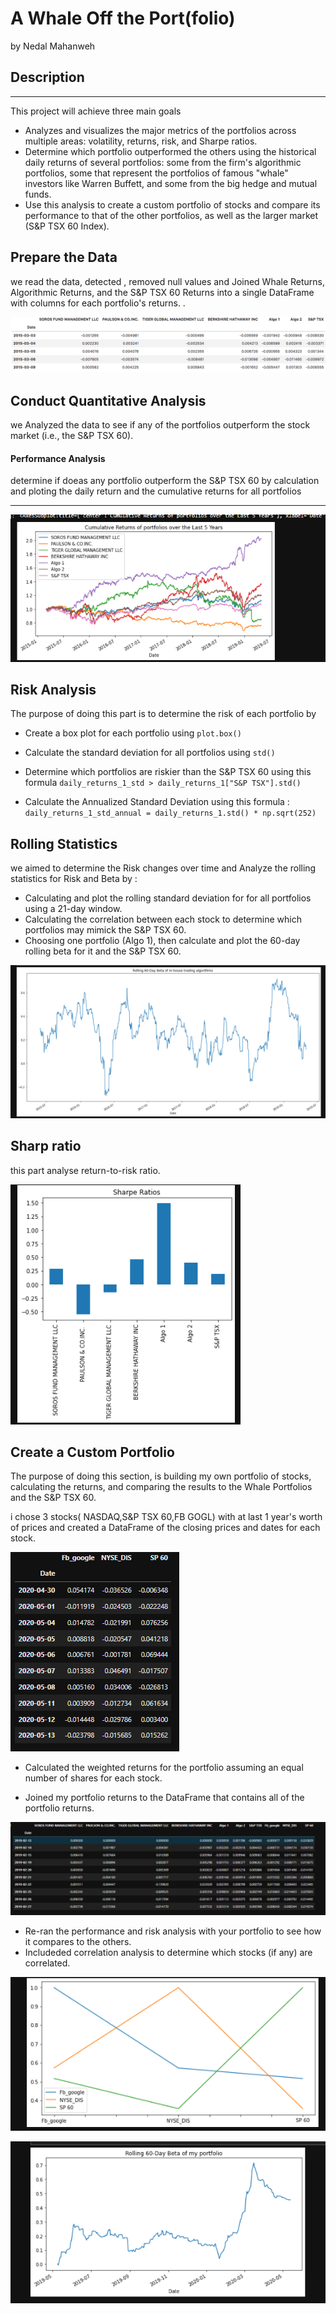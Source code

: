 # A Whale Off the Port(folio)
by Nedal Mahanweh 

## Description 

-------------------------
This project will achieve three main goals 
*  Analyzes and visualizes the major metrics of the portfolios across multiple areas: volatility, returns, risk, and Sharpe ratios.
* Determine which portfolio outperformed the others using the historical daily returns of several portfolios: some from the firm's algorithmic portfolios, some that represent the portfolios of famous "whale" investors like Warren Buffett, and some from the big hedge and mutual funds. 
* Use this analysis to create a custom portfolio of stocks and compare its performance to that of the other portfolios, as well as the larger market (S&P TSX 60 Index).
## Prepare the Data
we read the data, detected , removed null values and  Joined  Whale Returns, Algorithmic Returns, and the S&P TSX 60 Returns into a single DataFrame with columns for each portfolio's returns. .

![returns-dataframe.png](Images/returns-dataframe.png)


## Conduct Quantitative Analysis
we Analyzed the data to see if any of the portfolios outperform the stock market (i.e., the S&P TSX 60).
#### Performance Analysis
determine if doeas any portfolio outperform the S&P TSX 60 by calculation and ploting the daily return and the cumulative returns for all portfolios


------------------------------------------------
![cumulative_return](Images/cumulative_return.png)

## Risk Analysis
The purpose of doing this part is to determine the risk of each portfolio by 
* Create a box plot for each portfolio using `plot.box()`
* Calculate the standard deviation for all portfolios using `std()`
* Determine which portfolios are riskier than the S&P TSX 60 using this formula 
`daily_returns_1_std > daily_returns_1["S&P TSX"].std()`
 
 * Calculate the Annualized Standard Deviation using this formula :
 `daily_returns_1_std_annual = daily_returns_1.std() * np.sqrt(252)`

 ## Rolling Statistics

 we aimed to determine the Risk changes over time and Analyze the rolling statistics for Risk and Beta by :
 * Calculating  and plot the rolling standard deviation for for all portfolios using a 21-day window.
* Calculating the correlation between each stock to determine which portfolios may mimick the S&P TSX 60.
* Choosing  one portfolio (Algo 1), then calculate and plot the 60-day rolling beta for it and the S&P TSX 60.

![rolling_60_day_beta](Images/rolling_60_day_beta.png)

## Sharp ratio
this part analyse return-to-risk ratio.

![sharp_ratio](Images/sharp_ratio.png)


##  Create a Custom Portfolio
The purpose of doing  this section, is building  my  own portfolio of stocks, calculating  the returns, and comparing  the results to the Whale Portfolios and the S&P TSX 60.

i chose 3 stocks( NASDAQ,S&P TSX 60,FB GOGL) with at last 1 year's worth of prices and created a DataFrame of the closing prices and dates for each stock.

![custome_portfolios](Images/custome_portfolios.png)

* Calculated the weighted returns for the portfolio assuming an equal number of shares for each stock.


* Joined my portfolio returns to the DataFrame that contains all of the portfolio returns.


![combined_Df](Images/combined_df.png)

* Re-ran the performance and risk analysis with your portfolio to see how it compares to the others.
* Includeded  correlation analysis to determine which stocks (if any) are correlated.

![correlation](Images/correlation.png)

![rolling_60_days](Images/rolling_60_day.png)







